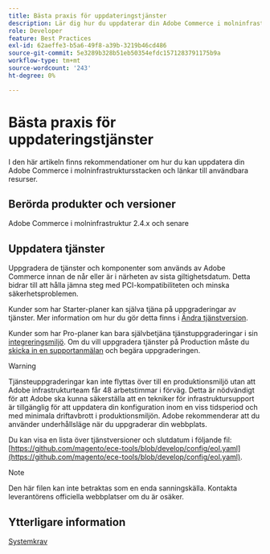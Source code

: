 ```yaml
---
title: Bästa praxis för uppdateringstjänster
description: Lär dig hur du uppdaterar din Adobe Commerce i molninfrastruktursstacken.
role: Developer
feature: Best Practices
exl-id: 62aeffe3-b5a6-49f8-a39b-3219b46cd486
source-git-commit: 5e3289b328b51eb50354efdc1571283791175b9a
workflow-type: tm+mt
source-wordcount: '243'
ht-degree: 0%

---
```


# Bästa praxis för uppdateringstjänster

I den här artikeln finns rekommendationer om hur du kan uppdatera din Adobe Commerce i molninfrastruktursstacken och länkar till användbara resurser.

## Berörda produkter och versioner

Adobe Commerce i molninfrastruktur 2.4.x och senare

## Uppdatera tjänster

Uppgradera de tjänster och komponenter som används av Adobe Commerce innan de når eller är i närheten av sista giltighetsdatum. Detta bidrar till att hålla jämna steg med PCI-kompatibiliteten och minska säkerhetsproblemen.

Kunder som har Starter-planer kan själva tjäna på uppgraderingar av tjänster. Mer information om hur du gör detta finns i [Ändra tjänstversion](https://experienceleague.adobe.com/sv/docs/commerce-cloud-service/user-guide/configure/service/services-yaml#change-service-version).

Kunder som har Pro-planer kan bara självbetjäna tjänstuppgraderingar i sin [integreringsmiljö](https://experienceleague.adobe.com/docs/commerce-knowledge-base/kb/announcements/commerce-announcements/integration-environment-enhancement-request-pro-and-starter.html?lang=sv-SE). Om du vill uppgradera tjänster på Production måste du [skicka in en supportanmälan](https://experienceleague.adobe.com/docs/commerce-knowledge-base/kb/help-center-guide/magento-help-center-user-guide.html?lang=sv-SE#submit-ticket) och begära uppgraderingen.

>[!WARNING]
>
>Tjänsteuppgraderingar kan inte flyttas över till en produktionsmiljö utan att Adobe infrastrukturteam får 48 arbetstimmar i förväg. Detta är nödvändigt för att Adobe ska kunna säkerställa att en tekniker för infrastruktursupport är tillgänglig för att uppdatera din konfiguration inom en viss tidsperiod och med minimala driftavbrott i produktionsmiljön. Adobe rekommenderar att du använder underhållsläge när du uppgraderar din webbplats.

Du kan visa en lista över tjänstversioner och slutdatum i följande fil: [https://github.com/magento/ece-tools/blob/develop/config/eol.yaml](https://github.com/magento/ece-tools/blob/develop/config/eol.yaml).

>[!NOTE]
>
>Den här filen kan inte betraktas som en enda sanningskälla. Kontakta leverantörens officiella webbplatser om du är osäker.

## Ytterligare information

[Systemkrav](../../../installation/system-requirements.md)
